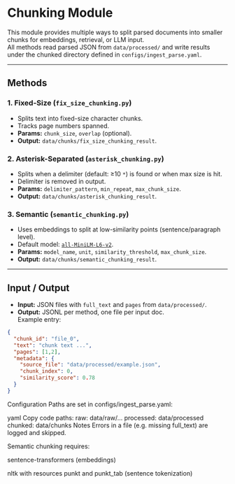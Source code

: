 # Chunking Module

This module provides multiple ways to split parsed documents into smaller chunks
for embeddings, retrieval, or LLM input.  
All methods read parsed JSON from `data/processed/` and write results under
the chunked directory defined in `configs/ingest_parse.yaml`.

---

## Methods

### 1. Fixed-Size (`fix_size_chunking.py`)
- Splits text into fixed-size character chunks.
- Tracks page numbers spanned.
- **Params:** `chunk_size`, `overlap` (optional).
- **Output:** `data/chunks/fix_size_chunking_result`.

### 2. Asterisk-Separated (`asterisk_chunking.py`)
- Splits when a delimiter (default: ≥10 `*`) is found or when max size is hit.
- Delimiter is removed in output.
- **Params:** `delimiter_pattern`, `min_repeat`, `max_chunk_size`.
- **Output:** `data/chunks/asterisk_chunking_result`.

### 3. Semantic (`semantic_chunking.py`)
- Uses embeddings to split at low-similarity points (sentence/paragraph level).
- Default model: [`all-MiniLM-L6-v2`](https://huggingface.co/sentence-transformers/all-MiniLM-L6-v2).
- **Params:** `model_name`, `unit`, `similarity_threshold`, `max_chunk_size`.
- **Output:** `data/chunks/semantic_chunking_result`.

---

## Input / Output

- **Input:** JSON files with `full_text` and `pages` from `data/processed/`.
- **Output:** JSONL per method, one file per input doc.  
  Example entry:

```json
{
  "chunk_id": "file_0",
  "text": "chunk text ...",
  "pages": [1,2],
  "metadata": {
    "source_file": "data/processed/example.json",
    "chunk_index": 0,
    "similarity_score": 0.78
  }
}
```
Configuration
Paths are set in configs/ingest_parse.yaml:

yaml
Copy code
paths:
  raw: data/raw/...
  processed: data/processed
  chunked: data/chunks
Notes
Errors in a file (e.g. missing full_text) are logged and skipped.

Semantic chunking requires:

sentence-transformers (embeddings)

nltk with resources punkt and punkt_tab (sentence tokenization)
